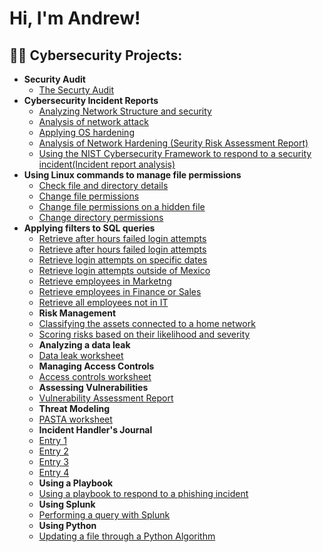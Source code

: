<h1>Hi, I'm Andrew!</h1>

<h2>👨‍💻 Cybersecurity Projects:</h2>

- <b>Security Audit</b>
  - [The Securty Audit](https://github.com/AndrewGreeneCyber/Security-Audit/blob/main/README.md)
- <b>Cybersecurity Incident Reports</b>
  - [Analyzing Network Structure and security](https://github.com/AndrewGreeneCyber/Incident-Reports/blob/main/README.md)
  - [Analysis of network attack](https://github.com/AndrewGreeneCyber/Network-Attack/blob/main/README.md)
  - [Applying OS hardening](https://github.com/AndrewGreeneCyber/Hardening-OS/blob/main/README.md)
  - [Analysis of Network Hardening (Seurity Risk Assessment Report)](https://github.com/AndrewGreeneCyber/Network-Hardening/blob/main/README.md)
  - [Using the NIST Cybersecurity Framework to respond to a security incident(Incident report analysis)](https://github.com/AndrewGreeneCyber/NIST/blob/main/README.md)
- <b>Using Linux commands to manage file permissions</b>
  - [Check file and directory details](https://github.com/AndrewGreeneCyber/Directory-Details-and-Permission-strings-/blob/main/README.md)
  - [Change file permissions](https://github.com/joshmadakor1/DecrypterPOC)
  - [Change file permissions on a hidden file](https://github.com/joshmadakor1/Key-Logger-With-Email)
  - [Change directory permissions](https://github.com/joshmadakor1/Key-Logger-With-Email)
- <b>Applying filters to SQL queries</b>
  - [Retrieve after hours failed login attempts](https://github.com/joshmadakor1/Package-Delivery-Pathfinding-Algorithm)
  - [Retrieve after hours failed login attempts](https://github.com/joshmadakor1/Algorithms-Practice)
  - [Retrieve login attempts on specific dates](https://github.com/joshmadakor1/Sentinel-Lab)
  - [Retrieve login attempts outside of Mexico](https://github.com/joshmadakor1/Jwipe.PowerShell)
  - [Retrieve employees in Marketng](https://github.com/joshmadakor1/AD_PS)
  - [Retrieve employees in Finance or Sales](https://github.com/joshmadakor1/PowerShell-Integrity-FIM)
  - [Retrieve all employees not in IT](https://github.com/joshmadakor1/PowerShell-Integrity-FIM)
  - <b>Risk Management</b>
  - [Classifying the assets connected to a home network](https://github.com/joshmadakor1/Algorithms-Practice)
  - [Scoring risks based on their likelihood and severity](https://github.com/joshmadakor1/Sentinel-Lab)
  - <b>Analyzing a data leak</b>
  - [Data leak worksheet](https://github.com/joshmadakor1/Algorithms-Practice)
  - <b>Managing Access Controls</b>
  - [Access controls worksheet](https://github.com/joshmadakor1/Algorithms-Practice)
  - <b>Assessing Vulnerabilities</b>
  - [Vulnerability Assessment Report](https://github.com/joshmadakor1/Algorithms-Practice)
  - <b>Threat Modeling</b>
  - [PASTA worksheet](https://github.com/joshmadakor1/Algorithms-Practice)
  - <b>Incident Handler's Journal</b>
  - [Entry 1](https://github.com/joshmadakor1/Algorithms-Practice)
  - [Entry 2](https://github.com/joshmadakor1/AD_PS)
  - [Entry 3](https://github.com/joshmadakor1/PowerShell-Integrity-FIM)
  - [Entry 4](https://github.com/joshmadakor1/PowerShell-Integrity-FIM)
  - <b>Using a Playbook</b>
  - [Using a playbook to respond to a phishing incident](https://github.com/joshmadakor1/Algorithms-Practice)
  - <b>Using Splunk</b>
  - [Performing a query with Splunk](https://github.com/joshmadakor1/Algorithms-Practice)
  - <b>Using Python</b>
  - [Updating a file through a Python Algorithm](https://github.com/joshmadakor1/Algorithms-Practice)


<!--
**joshmadakor1/joshmadakor1** is a ✨ _special_ ✨ repository because its `README.md` (this file) appears on your GitHub profile.

Here are some ideas to get you started:

- 🔭 I’m currently working on ...
- 🌱 I’m currently learning ...
- 👯 I’m looking to collaborate on ...
- 🤔 I’m looking for help with ...
- 💬 Ask me about ...
- 📫 How to reach me: ...
- 😄 Pronouns: ...
- ⚡ Fun fact: ...
-->
